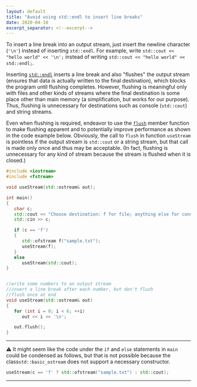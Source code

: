 ```yaml
---
layout: default
title: "Avoid using std::endl to insert line breaks"
date: 2020-04-18
excerpt_separator: <!--excerpt-->
---
```


To insert a line break into an output stream, just insert the newline character (`'\n'`) instead of inserting `std::endl`. For example, write `std::cout << "hello world" << '\n';` instead of writing `std::cout << "hello world" << std::endl;`.

<!--excerpt-->

Inserting [`std::endl`](https://en.cppreference.com/w/cpp/io/manip/endl) inserts a line break and also "flushes" the output stream
(ensures that data is actually written to the final destination\), which blocks the program until flushing completes. However, flushing
is meaningful only with files and other kinds of streams where the final destination is some place other than main memory (a 
simplification, but works for our purpose\). Thus, flushing is unnecessary for destinations such as console (`std::cout`) and string 
streams. 

Even when flushing is required, endeavor to use the [`flush`](https://en.cppreference.com/w/cpp/io/basic_ostream/flush) member function
to make flushing apparent and to potentially improve performance as shown in the code example below. Obviously, the call to `flush` in 
function `useStream` is pointless if the output stream is `std::cout` or a string stream, but that call is made only once and thus may 
be acceptable. (In fact, flushing is unnecessary for any kind of stream because the stream is flushed when it is closed.)

```cpp
#include <iostream>
#include <fstream>

void useStream(std::ostream& out);

int main()
{
   char c;
   std::cout << "Choose destination: f for file; anything else for console: ";
   std::cin >> c;

   if (c == 'f')
   {
      std::ofstream f("sample.txt");
      useStream(f);
   }
   else
      useStream(std::cout);
}


//write some numbers to an output stream
//insert a line break after each number, but don't flush
//flush once at end
void useStream(std::ostream& out)
{
   for (int i = 0; i < 6; ++i)
      out << i << '\n';

   out.flush();
}
```
---
:warning: It might seem like the code under the `if` and `else` statements in `main` could be condensed as follows, but that
is not possible because the class`std::basic_ostream` does not support a necessary constructor.

```cpp
useStream(c == 'f' ? std::ofstream("sample.txt") : std::cout);
```
---

